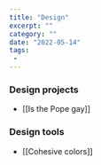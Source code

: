 ```yaml
---
title: "Design"
excerpt: ""
category: "" 
date: "2022-05-14"
tags:
 - 
---
```


### Design projects
- [[Is the Pope gay]]

### Design tools
- [[Cohesive colors]]